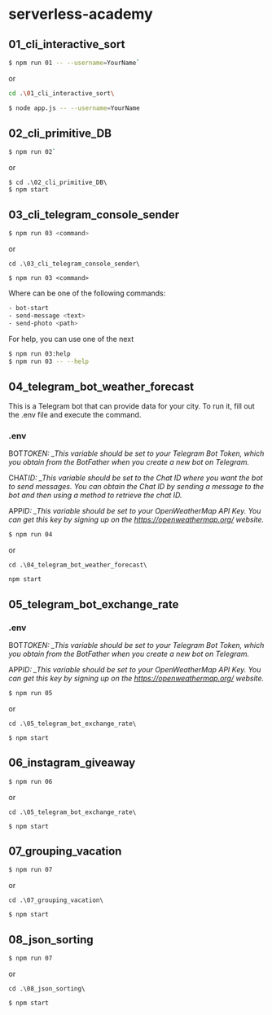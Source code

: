 # serverless-academy

## 01_cli_interactive_sort

```bash
$ npm run 01 -- --username=YourName`
```

or

```bash
cd .\01_cli_interactive_sort\

$ node app.js -- --username=YourName
```

## 02_cli_primitive_DB

```bash
$ npm run 02`
```

or

```
$ cd .\02_cli_primitive_DB\
$ npm start
```

## 03_cli_telegram_console_sender

```bash
$ npm run 03 <command>
```

or

```
cd .\03_cli_telegram_console_sender\
```

```
$ npm run 03 <command>
```

Where <command> can be one of the following commands:

```bash
- bot-start
- send-message <text>
- send-photo <path>
```

For help, you can use one of the next

```bash
$ npm run 03:help
$ npm run 03 -- --help
```

## 04_telegram_bot_weather_forecast

This is a Telegram bot that can provide data for your city. To run it, fill out the .env file and execute the command.

### .env

BOT*TOKEN: \_This variable should be set to your Telegram Bot Token, which you obtain from the BotFather when you create a new bot on Telegram.*

CHAT*ID: \_This variable should be set to the Chat ID where you want the bot to send messages. You can obtain the Chat ID by sending a message to the bot and then using a method to retrieve the chat ID.*

APP*ID: \_This variable should be set to your OpenWeatherMap API Key. You can get this key by signing up on the https://openweathermap.org/ website.*

```bash
$ npm run 04
```

or

```
cd .\04_telegram_bot_weather_forecast\
```

```
npm start
```

## 05_telegram_bot_exchange_rate

### .env

BOT*TOKEN: \_This variable should be set to your Telegram Bot Token, which you obtain from the BotFather when you create a new bot on Telegram.*

APP*ID: \_This variable should be set to your OpenWeatherMap API Key. You can get this key by signing up on the https://openweathermap.org/ website.*

```bash
$ npm run 05
```

or

```
cd .\05_telegram_bot_exchange_rate\
```

```
$ npm start
```

## 06_instagram_giveaway

```bash
$ npm run 06
```

or

```
cd .\05_telegram_bot_exchange_rate\
```

```
$ npm start
```

## 07_grouping_vacation

```bash
$ npm run 07
```

or

```
cd .\07_grouping_vacation\
```

```
$ npm start
```

## 08_json_sorting

```bash
$ npm run 07
```

or

```
cd .\08_json_sorting\
```

```
$ npm start
```
